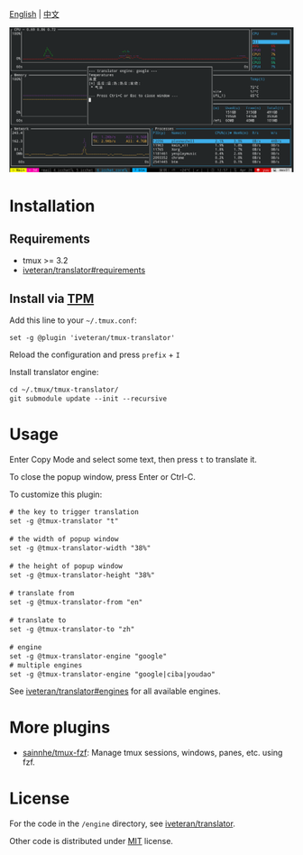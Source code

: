 [English](./README.md) | [中文](./README-zh.md)

![Screenshot](https://github.com/iveteran/tmux-translator/blob/master/screenshots/tmux-translator.png?raw=true)

# Installation

## Requirements

- tmux >= 3.2
- [iveteran/translator#requirements](https://github.com/iveteran/translator#requirements)

## Install via [TPM](https://github.com/tmux-plugins/tpm/)

Add this line to your `~/.tmux.conf`:

```tmux
set -g @plugin 'iveteran/tmux-translator'
```

Reload the configuration and press `prefix` + `I`

Install translator engine:
```
cd ~/.tmux/tmux-translator/
git submodule update --init --recursive
```

# Usage

Enter Copy Mode and select some text, then press `t` to translate it.

To close the popup window, press Enter or Ctrl-C.

To customize this plugin:

```tmux
# the key to trigger translation
set -g @tmux-translator "t"

# the width of popup window
set -g @tmux-translator-width "38%"

# the height of popup window
set -g @tmux-translator-height "38%"

# translate from
set -g @tmux-translator-from "en"

# translate to
set -g @tmux-translator-to "zh"

# engine
set -g @tmux-translator-engine "google"
# multiple engines
set -g @tmux-translator-engine "google|ciba|youdao"
```

See [iveteran/translator#engines](https://github.com/iveteran/translator#engines) for all available engines.

# More plugins

- [sainnhe/tmux-fzf](https://github.com/sainnhe/tmux-fzf): Manage tmux sessions, windows, panes, etc. using fzf.

# License

For the code in the `/engine` directory, see [iveteran/translator](https://github.com/iveteran/translator).

Other code is distributed under [MIT](./LICENSE) license.

